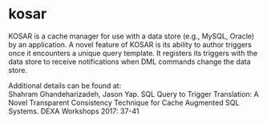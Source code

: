 # kosar
KOSAR is a cache manager for use with a data store (e.g., MySQL, Oracle) by an application.  A novel feature of KOSAR is its ability to author triggers once it encounters a unique query template.  It registers its triggers with the data store to receive notifications when DML commands change the data store.

Additional details can be found at:  
Shahram Ghandeharizadeh, Jason Yap.  SQL Query to Trigger Translation: A Novel Transparent Consistency Technique for Cache Augmented SQL Systems. DEXA Workshops 2017: 37-41
